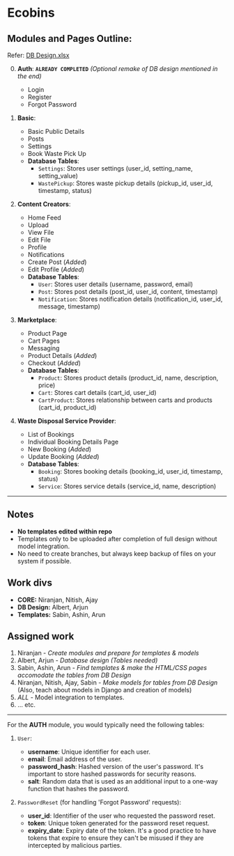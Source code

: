 # Ecobins
## Modules and Pages Outline:

Refer: [DB Design.xlsx](https://github.com/Eco-bins/Ecobins/blob/main/!%20DB%20Design.xlsx)

0. **Auth**: **`ALREADY COMPLETED`** *(Optional remake of DB design mentioned in the end)*
   - Login
   - Register
   - Forgot Password

1. **Basic**:
   - Basic Public Details
   - Posts
   - Settings
   - Book Waste Pick Up
   - **Database Tables**: 
     - `Settings`: Stores user settings (user_id, setting_name, setting_value)
     - `WastePickup`: Stores waste pickup details (pickup_id, user_id, timestamp, status)

2. **Content Creators**:
   - Home Feed
   - Upload
   - View File
   - Edit File
   - Profile
   - Notifications
   - Create Post (*Added*)
   - Edit Profile (*Added*)
   - **Database Tables**: 
     - `User`: Stores user details (username, password, email)
     - `Post`: Stores post details (post_id, user_id, content, timestamp)
     - `Notification`: Stores notification details (notification_id, user_id, message, timestamp)

3. **Marketplace**:
   - Product Page
   - Cart Pages
   - Messaging
   - Product Details (*Added*)
   - Checkout (*Added*)
   - **Database Tables**: 
     - `Product`: Stores product details (product_id, name, description, price)
     - `Cart`: Stores cart details (cart_id, user_id)
     - `CartProduct`: Stores relationship between carts and products (cart_id, product_id)

4. **Waste Disposal Service Provider**:
   - List of Bookings
   - Individual Booking Details Page
   - New Booking (*Added*)
   - Update Booking (*Added*)
   - **Database Tables**: 
     - `Booking`: Stores booking details (booking_id, user_id, timestamp, status)
     - `Service`: Stores service details (service_id, name, description)

---
## Notes
 - **No templates edited within repo**
 - Templates only to be uploaded after completion of full design without model integration.
 - No need to create branches, but always keep backup of files on your system if possible.

## Work divs
- **CORE:** Niranjan, Nitish, Ajay
- **DB Design:** Albert, Arjun
- **Templates:** Sabin, Ashin, Arun

## Assigned work
1. Niranjan - *Create modules and prepare for templates & models*
2. Albert, Arjun - *Database design (Tables needed)*
3. Sabin, Ashin, Arun - *Find templates & make the HTML/CSS pages accomodate the tables from DB Design*
4. Niranjan, Nitish, Ajay, Sabin - *Make models for tables from DB Design* (Also, teach about models in Django and creation of models)
5. _ALL_ - Model integration to templates.
6.  ... etc.

---
For the **AUTH** module, you would typically need the following tables:

1. `User`:
   - **username**: Unique identifier for each user.
   - **email**: Email address of the user.
   - **password_hash**: Hashed version of the user's password. It's important to store hashed passwords for security reasons.
   - **salt**: Random data that is used as an additional input to a one-way function that hashes the password.

2. `PasswordReset` (for handling 'Forgot Password' requests):
   - **user_id**: Identifier of the user who requested the password reset.
   - **token**: Unique token generated for the password reset request.
   - **expiry_date**: Expiry date of the token. It's a good practice to have tokens that expire to ensure they can't be misused if they are intercepted by malicious parties.

